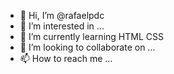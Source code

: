 - 👋 Hi, I’m @rafaelpdc
- 👀 I’m interested in ...
- 🌱 I’m currently learning HTML CSS
- 💞️ I’m looking to collaborate on ...
- 📫 How to reach me ...

<!---
rafaelpdc/rafaelpdc is a ✨ special ✨ repository because its `README.md` (this file) appears on your GitHub profile.
You can click the Preview link to take a look at your changes.
--->
